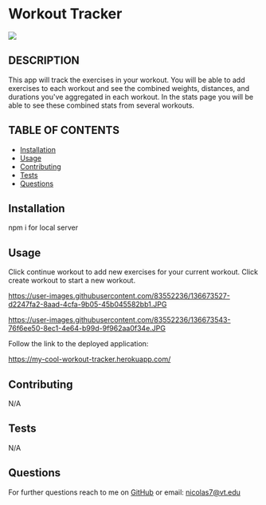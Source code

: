 # Workout Tracker
<img src="https://img.shields.io/badge/MIT-license-green">
    
## DESCRIPTION
    
This app will track the exercises in your workout. You will be able to add exercises to each workout and see the combined weights, distances, and durations you've aggregated in each workout. In the stats page you will be able to see these combined stats from several workouts.
    
    
## TABLE OF CONTENTS
- [Installation](#installation)
- [Usage](#usage)
- [Contributing](#contributing)
- [Tests](#tests)
- [Questions](#questions)


## Installation
    
npm i for local server

## Usage

Click continue workout to add new exercises for your current workout. Click create workout to start a new workout.

https://user-images.githubusercontent.com/83552236/136673527-d2247fa2-8aad-4cfa-9b05-45b045582bb1.JPG

https://user-images.githubusercontent.com/83552236/136673543-76f6ee50-8ec1-4e64-b99d-9f962aa0f34e.JPG

Follow the link to the deployed application:

https://my-cool-workout-tracker.herokuapp.com/

## Contributing

N/A

## Tests 

N/A

## Questions

For further questions reach to me on [GitHub](https://github.com/NickLeon92)
or email: nicolas7@vt.edu
